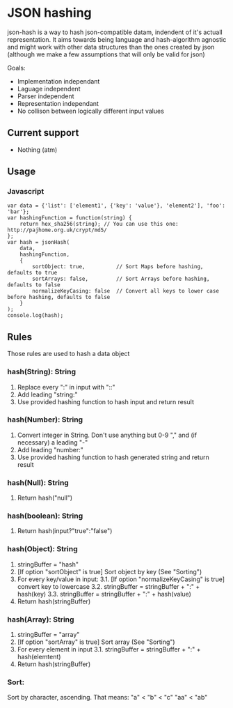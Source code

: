# JSON hashing
json-hash is a way to hash json-compatible datam, indendent of it's actuall representation. It aims towards being language and hash-algorithm agnostic and might work with other data structures than the ones created by json (although we make a few assumptions that will only be valid for json)

Goals:
* Implementation independant
* Laguage independent
* Parser independent
* Representation independant
* No collison between logically different input values

## Current support

* Nothing (atm)

## Usage

### Javascript

    var data = {'list': ['element1', {'key': 'value'}, 'element2'], 'foo': 'bar'};
    var hashingFunction = function(string) {
        return hex_sha256(string); // You can use this one: http://pajhome.org.uk/crypt/md5/
    };
    var hash = jsonHash(
        data, 
        hashingFunction,
        {
            sortObject: true,          // Sort Maps before hashing, defaults to true 
            sortArrays: false,         // Sort Arrays before hashing, defaults to false
            normalizeKeyCasing: false  // Convert all keys to lower case before hashing, defaults to false
        }
    );
    console.log(hash);

## Rules
Those rules are used to hash a data object

### hash(String): String
1. Replace every ":" in input with "::"
2. Add leading "string:"
3. Use provided hashing function to hash input and return result

### hash(Number): String
1. Convert integer in String. Don't use anything but 0-9 "," and (if necessary) a leading "-"
2. Add leading "number:"
3. Use provided hashing function to hash generated string and return result

### hash(Null): String
1. Return hash("null")

### hash(boolean): String
1. Return hash(input?"true":"false")

### hash(Object): String
1. stringBuffer = "hash"
2. [If option "sortObject" is true] Sort object by key (See "Sorting")
3. For every key/value in input:
3.1. [If option "normalizeKeyCasing" is true] convert key to lowercase
3.2. stringBuffer = stringBuffer + ":" + hash(key)
3.3. stringBuffer = stringBuffer + ":" + hash(value)
4. Return hash(stringBuffer)

### hash(Array): String
1. stringBuffer = "array"
2. [If option "sortArray" is true] Sort array (See "Sorting")
3. For every element in input
3.1. stringBuffer = stringBuffer + ":" + hash(elemtent)
4. Return hash(stringBuffer)

### Sort:
Sort by character, ascending. 
That means:
    "a" < "b" < "c"
    "aa" < "ab"
